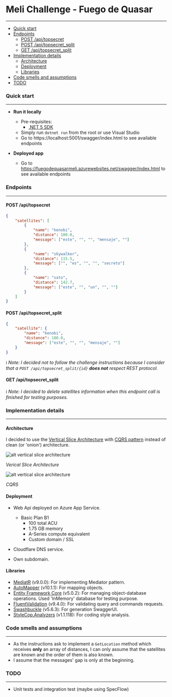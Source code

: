 # Meli Challenge - Fuego de Quasar
---
* [Quick start](#quick-start)
* [Endpoints](#endpoints)
    * [POST /api/topsecret](#post-apitopsecret)
    * [POST /api/topsecret_split](#post-apitopsecret_split)
    * [GET /api/topsecret_split](#get-apitopsecret_split)
* [Implementation details](#implementation-details)
   * [Architecture](#architecture)
   * [Deployment](#deployment)
   * [Libraries](#libraries)
* [Code smells and assumptions](#code-smells-and-assumptions)
* [TODO](#todo)

### Quick start
---
- **Run it locally**
    - Pre-requisites:
        - [.NET 5 SDK](https://dotnet.microsoft.com/download/dotnet/5.0)    
    - Simply run `dotnet run` from the root or use Visual Studio
    - Go to https://localhost:5001/swagger/index.html to see available endpoints

- **Deployed app**
    - Go to https://fuegodequasarmeli.azurewebsites.net/swagger/index.html to see available endpoints

### Endpoints
---
#### POST /api/topsecret
    
```json
{
    "satellites": [
        {
            "name": "kenobi",
            "distance": 100.0,
            "message": ["este", "", "", "mensaje", ""]
        },
        {
            "name": "skywalker",
            "distance": 115.5,
            "message": ["", "es", "", "", "secreto"]
        },
        {
            "name": "sato",
            "distance": 142.7,
            "message": ["este", "", "un", "", ""]
        }
    ]
}
```
    
#### POST /api/topsecret_split

```json
{
    "satellite": {
        "name": "kenobi",
        "distance": 100.0,
        "message": ["este", "", "", "mensaje", ""]
    }
}
```
    
:information_source: *Note: I decided not to follow the challenge instructions because I consider that a `POST /api/topsecret_split/{id}` **does not** respect REST protocol.*

#### GET /api/topsecret_split

:information_source: *Note: I decided to delete satellites information when this endpoint call is finished for testing purposes.*

### Implementation details
---
#### Architecture
I decided to use the [Vertical Slice Architecture](https://jimmybogard.com/vertical-slice-architecture/) with [CQRS pattern](https://martinfowler.com/bliki/CQRS.html) instead of clean (or 'onion') architecture.

![alt vertical slice architecture](https://miro.medium.com/max/760/1*JHlN7ixDbPFgyjZh1GQIFQ.png)

*Verical Slice Architecture*

![alt vertical slice architecture](https://martinfowler.com/bliki/images/cqrs/cqrs.png)

*CQRS*

#### Deployment

- Web Api deployed on Azure App Service.
   - Basic Plan B1
      - 100 total ACU
      - 1.75 GB memory
      - A-Series compute equivalent
      - Custom domain / SSL

- Cloudflare DNS service.
- Own subdomain.

#### Libraries

- [MediatR](https://www.nuget.org/packages/MediatR/) (v9.0.0): For implementing Mediator pattern.
- [AutoMapper](https://www.nuget.org/packages/AutoMapper/) (v10.1.1): For mapping objects.
- [Entity Framework Core](https://www.nuget.org/packages/Microsoft.EntityFrameworkCore/) (v5.0.2): For managing object-database operations. Used 'InMemory' database for testing purpose.
- [FluentValidation](https://www.nuget.org/packages/FluentValidation/) (v9.4.0): For validating query and commands requests.
- [Swashbuckle](https://www.nuget.org/packages/Swashbuckle.AspNetCore/) (v5.6.3): For generation SwaggerUI.
- [StyleCop.Analyzers](https://www.nuget.org/packages/StyleCop.Analyzers/1.1.118) (v1.1.118): For coding style analysis.

### Code smells and assumptions
---
- As the instructions ask to implement a `GetLocation` method which receives **only** an array of distances, I can only assume that the satellites are known and the order of them is also known.
- I assume that the messages' gap is only at the beginning.

### TODO
---
- Unit tests and integration test (maybe using SpecFlow)
